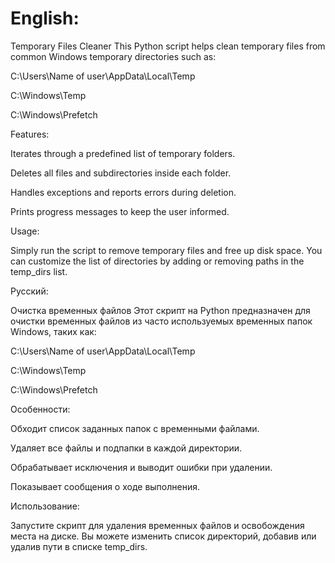 # English:

Temporary Files Cleaner
This Python script helps clean temporary files from common Windows temporary directories such as:

C:\Users\Name of user\AppData\Local\Temp

C:\Windows\Temp

C:\Windows\Prefetch

Features:

Iterates through a predefined list of temporary folders.

Deletes all files and subdirectories inside each folder.

Handles exceptions and reports errors during deletion.

Prints progress messages to keep the user informed.

Usage:

Simply run the script to remove temporary files and free up disk space. You can customize the list of directories by adding or removing paths in the temp_dirs list.

Русский:

Очистка временных файлов
Этот скрипт на Python предназначен для очистки временных файлов из часто используемых временных папок Windows, таких как:

C:\Users\Name of user\AppData\Local\Temp

C:\Windows\Temp

C:\Windows\Prefetch

Особенности:

Обходит список заданных папок с временными файлами.

Удаляет все файлы и подпапки в каждой директории.

Обрабатывает исключения и выводит ошибки при удалении.

Показывает сообщения о ходе выполнения.

Использование:

Запустите скрипт для удаления временных файлов и освобождения места на диске. Вы можете изменить список директорий, добавив или удалив пути в списке temp_dirs.

